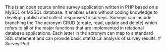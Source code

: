  This is an open source online survey application written in PHP based on a MySQL or MSSQL database. 
 It enables users without coding knowledge to develop, publish and collect responses to surveys. 
 Surveys can include branching the The acronym CRUD (create, read, update and delete) which refers 
 to all of the major functions that are implemented in relational database applications. Each 
 letter in the acronym can map to a standard SQL statement and can provide basic statistical 
 analysis of survey results. # Survey-Poll
